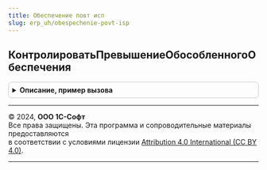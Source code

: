 ```yaml
---
title: Обеспечение повт исп
slug: erp_uh/obespechenie-povt-isp
---
```



## КонтролироватьПревышениеОбособленногоОбеспечения
<details style="margin: 1em 0; padding: 0.5em; border: 1px solid #ccc; border-radius: 6px;">

<summary style="font-weight: bold; cursor: pointer;">Описание, пример вызова</summary>

```bsl

// Получение инвертированного значения константы РазрешитьОбособлениеТоваровСверхПотребности
// Возвращаемое значение:
//  Булево - инвертированное значение константы РазрешитьОбособлениеТоваровСверхПотребности.
Функция КонтролироватьПревышениеОбособленногоОбеспечения() Экспорт
```

Пример вызова
```bsl
Результат = ОбеспечениеПовтИсп.КонтролироватьПревышениеОбособленногоОбеспечения() 
```
</details>

---

© 2024, **ООО 1С-Софт**  
Все права защищены. Эта программа и сопроводительные материалы предоставляются  
в соответствии с условиями лицензии [Attribution 4.0 International (CC BY 4.0)](https://creativecommons.org/licenses/by/4.0/legalcode).

---
